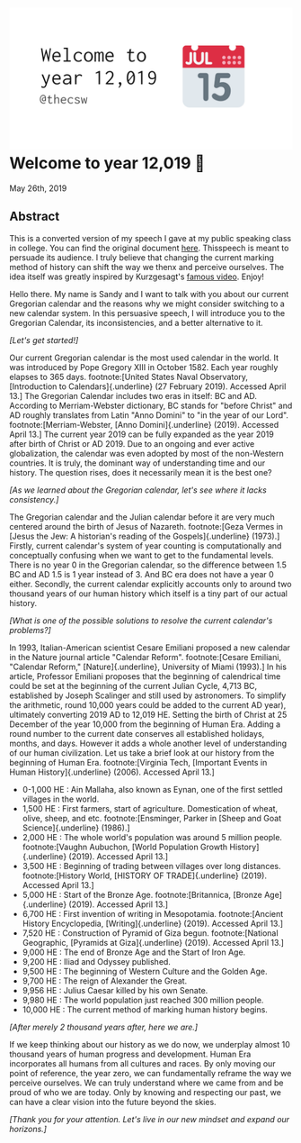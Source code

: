 ![preview](./preview.png)
Welcome to year 12,019 📅
========================

May 26th, 2019

Abstract
--------

This is a converted version of my speech I gave at my public speaking
class in college. You can find the original document
[here](../../documents/20190500-Year-2019.pdf). Thisspeech is meant to
persuade its audience. I truly believe that changing the current marking
method of history can shift the way we thenx and perceive ourselves. The
idea itself was greatly inspired by Kurzgesagt\'s [famous
video](https://www.youtube.com/watch?v=czgOWmtGVGs). Enjoy!

Hello there. My name is Sandy and I want to talk with you about our
current Gregorian calendar and the reasons why we might consider
switching to a new calendar system. In this persuasive speech, I will
introduce you to the Gregorian Calendar, its inconsistencies, and a
better alternative to it.

*\[Let\'s get started!\]*

Our current Gregorian calendar is the most used calendar in the world.
It was introduced by Pope Gregory XIII in October 1582. Each year
roughly elapses to 365 days. footnote:\[United States Naval Observatory,
[Introduction to Calendars]{.underline} (27 February 2019). Accessed
April 13.\] The Gregorian Calendar includes two eras in itself: BC and
AD. According to Merriam-Webster dictionary, BC stands for \"before
Christ\" and AD roughly translates from Latin \"Anno Domini\" to \"in
the year of our Lord\". footnote:\[Merriam-Webster, [Anno
Domini]{.underline} (2019). Accessed April 13.\] The current year 2019
can be fully expanded as the year 2019 after birth of Christ or AD 2019.
Due to an ongoing and ever active globalization, the calendar was even
adopted by most of the non-Western countries. It is truly, the dominant
way of understanding time and our history. The question rises, does it
necessarily mean it is the best one?

*\[As we learned about the Gregorian calendar, let\'s see where it lacks
consistency.\]*

The Gregorian calendar and the Julian calendar before it are very much
centered around the birth of Jesus of Nazareth. footnote:\[Geza Vermes
in [Jesus the Jew: A historian's reading of the Gospels]{.underline}
(1973).\] Firstly, current calendar\'s system of year counting is
computationally and conceptually confusing when we want to get to the
fundamental levels. There is no year 0 in the Gregorian calendar, so the
difference between 1.5 BC and AD 1.5 is 1 year instead of 3. And BC era
does not have a year 0 either. Secondly, the current calendar explicitly
accounts only to around two thousand years of our human history which
itself is a tiny part of our actual history.

*\[What is one of the possible solutions to resolve the current
calendar\'s problems?\]*

In 1993, Italian-American scientist Cesare Emiliani proposed a new
calendar in the Nature journal article \"Calendar Reform\".
footnote:\[Cesare Emiliani, "Calendar Reform," [Nature]{.underline},
University of Miami (1993).\] In his article, Professor Emiliani
proposes that the beginning of calendrical time could be set at the
beginning of the current Julian Cycle, 4,713 BC, established by Joseph
Scalinger and still used by astronomers. To simplify the arithmetic,
round 10,000 years could be added to the current AD year), ultimately
converting 2019 AD to 12,019 HE. Setting the birth of Christ at 25
December of the year 10,000 from the beginning of Human Era. Adding a
round number to the current date conserves all established holidays,
months, and days. However it adds a whole another level of understanding
of our human civilization. Let us take a brief look at our history from
the beginning of Human Era. footnote:\[Virginia Tech, [Important Events
in Human History]{.underline} (2006). Accessed April 13.\]

-   0-1,000 HE : Ain Mallaha, also known as Eynan, one of the first
    settled villages in the world.
-   1,500 HE : First farmers, start of agriculture. Domestication of
    wheat, olive, sheep, and etc. footnote:\[Ensminger, Parker in [Sheep
    and Goat Science]{.underline} (1986).\]
-   2,000 HE : The whole world\'s population was around 5 million
    people. footnote:\[Vaughn Aubuchon, [World Population Growth
    History]{.underline} (2019). Accessed April 13.\]
-   3,500 HE : Beginning of trading between villages over long
    distances. footnote:\[History World, [HISTORY OF TRADE]{.underline}
    (2019). Accessed April 13.\]
-   5,000 HE : Start of the Bronze Age. footnote:\[Britannica, [Bronze
    Age]{.underline} (2019). Accessed April 13.\]
-   6,700 HE : First invention of writing in Mesopotamia.
    footnote:\[Ancient History Encyclopedia, [Writing]{.underline}
    (2019). Accessed April 13.\]
-   7,520 HE : Construction of Pyramid of Giza begun.
    footnote:\[National Geographic, [Pyramids at Giza]{.underline}
    (2019). Accessed April 13.\]
-   9,000 HE : The end of Bronze Age and the Start of Iron Age.
-   9,200 HE : Iliad and Odyssey published.
-   9,500 HE : The beginning of Western Culture and the Golden Age.
-   9,700 HE : The reign of Alexander the Great.
-   9,956 HE : Julius Caesar killed by his own Senate.
-   9,980 HE : The world population just reached 300 million people.
-   10,000 HE : The current method of marking human history begins.

*\[After merely 2 thousand years after, here we are.\]*

If we keep thinking about our history as we do now, we underplay almost
10 thousand years of human progress and development. Human Era
incorporates all humans from all cultures and races. By only moving our
point of reference, the year zero, we can fundamentally reframe the way
we perceive ourselves. We can truly understand where we came from and be
proud of who we are today. Only by knowing and respecting our past, we
can have a clear vision into the future beyond the skies.

*\[Thank you for your attention. Let\'s live in our new mindset and
expand our horizons.\]*
